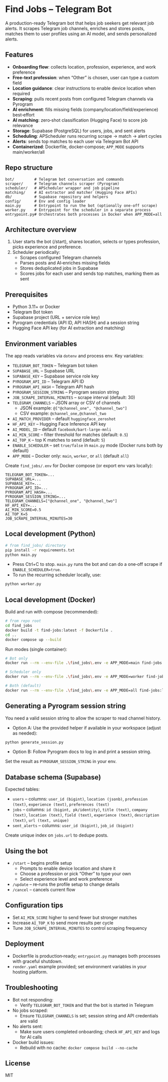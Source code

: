 # Find Jobs – Telegram Bot

A production-ready Telegram bot that helps job seekers get relevant job alerts. It scrapes Telegram job channels, enriches and stores posts, matches them to user profiles using an AI model, and sends personalized alerts.

## Features

- **Onboarding flow**: collects location, profession, experience, and work preference
- **Free‑text profession**: when “Other” is chosen, user can type a custom field
- **Location guidance**: clear instructions to enable device location when required
- **Scraping**: pulls recent posts from configured Telegram channels via Pyrogram
- **AI enrichment**: fills missing fields (company/location/field/experience) best‑effort
- **AI matching**: zero‑shot classification (Hugging Face) to score job relevance
- **Storage**: Supabase (PostgreSQL) for users, jobs, and sent alerts
- **Scheduling**: APScheduler runs recurring scrape → match → alert cycles
- **Alerts**: sends top matches to each user via Telegram Bot API
- **Containerized**: Dockerfile, docker‑compose; `APP_MODE` supports main/worker/all

## Repo structure

```
bot/         # Telegram bot conversation and commands
scraper/     # Telegram channels scraper (Pyrogram)
scheduler/   # APScheduler wrapper and job pipeline
matching/    # AI extractor and matcher (Hugging Face APIs)
db/          # Supabase repository and helpers
config/      # Env and config loader
main.py      # Entrypoint to run the bot (optionally one-off scrape)
worker.py    # Entrypoint for the scheduler in a separate process
entrypoint.py# Orchestrates both processes in Docker when APP_MODE=all
```

## Architecture overview

1. User starts the bot (/start), shares location, selects or types profession, picks experience and preference.
2. Scheduler periodically:
   - Scrapes configured Telegram channels
   - Parses posts and AI‑enriches missing fields
   - Stores deduplicated jobs in Supabase
   - Scores jobs for each user and sends top matches, marking them as sent

## Prerequisites

- Python 3.11+ or Docker
- Telegram Bot token
- Supabase project (URL + service role key)
- Pyrogram credentials (API ID, API HASH) and a session string
- Hugging Face API key (for AI extraction and matching)

## Environment variables

The app reads variables via `dotenv` and process env. Key variables:

- `TELEGRAM_BOT_TOKEN` – Telegram bot token
- `SUPABASE_URL` – Supabase URL
- `SUPABASE_KEY` – Supabase service role key
- `PYROGRAM_API_ID` – Telegram API ID
- `PYROGRAM_API_HASH` – Telegram API hash
- `PYROGRAM_SESSION_STRING` – Pyrogram session string
- `JOB_SCRAPE_INTERVAL_MINUTES` – scrape interval (default: 30)
- `TELEGRAM_CHANNELS` – JSON array or CSV of channels
  - JSON example: `@["@channel_one", "@channel_two"]`
  - CSV example: `@channel_one,@channel_two`
- `AI_MATCH_PROVIDER` – default `huggingface_zeroshot`
- `HF_API_KEY` – Hugging Face Inference API key
- `AI_MODEL_ID` – default `facebook/bart-large-mnli`
- `AI_MIN_SCORE` – filter threshold for matches (default: `0.5`)
- `AI_TOP_K` – top K matches to send (default: `5`)
- `ENABLE_SCHEDULER` – set `true/false` in `main.py` mode (Docker runs both by default)
- `APP_MODE` – Docker only: `main`, `worker`, or `all` (default `all`)

Create `find_jobs/.env` for Docker compose (or export env vars locally):

```env
TELEGRAM_BOT_TOKEN=...
SUPABASE_URL=...
SUPABASE_KEY=...
PYROGRAM_API_ID=...
PYROGRAM_API_HASH=...
PYROGRAM_SESSION_STRING=...
TELEGRAM_CHANNELS=["@channel_one", "@channel_two"]
HF_API_KEY=...
AI_MIN_SCORE=0.5
AI_TOP_K=5
JOB_SCRAPE_INTERVAL_MINUTES=30
```

## Local development (Python)

```bash
# from find_jobs/ directory
pip install -r requirements.txt
python main.py
```

- Press Ctrl+C to stop. `main.py` runs the bot and can do a one‑off scrape if `ENABLE_SCHEDULER=true`.
- To run the recurring scheduler locally, use:

```bash
python worker.py
```

## Local development (Docker)

Build and run with compose (recommended):

```bash
# from repo root
cd find_jobs
docker build -t find-jobs:latest -f Dockerfile .
cd ..
docker compose up --build
```

Run modes (single container):

```bash
# Bot only
docker run --rm --env-file .\find_jobs\.env -e APP_MODE=main find-jobs:latest

# Scheduler only
docker run --rm --env-file .\find_jobs\.env -e APP_MODE=worker find-jobs:latest

# Both (default)
docker run --rm --env-file .\find_jobs\.env -e APP_MODE=all find-jobs:latest
```

## Generating a Pyrogram session string

You need a valid session string to allow the scraper to read channel history.

- Option A: Use the provided helper if available in your workspace
  (adjust as needed):

```bash
python generate_session.py
```

- Option B: Follow Pyrogram docs to log in and print a session string.

Set the result as `PYROGRAM_SESSION_STRING` in your env.

## Database schema (Supabase)

Expected tables:

- `users` – columns: `user_id (bigint)`, `location (jsonb)`, `profession (text)`, `experience (text)`, `preferences (text)`
- `jobs` – columns: `id (bigint, pk/identity)`, `title (text)`, `company (text)`, `location (text)`, `field (text)`, `experience (text)`, `description (text)`, `url (text, unique)`
- `sent_alerts` – columns: `user_id (bigint)`, `job_id (bigint)`

Create unique index on `jobs.url` to dedupe posts.

## Using the bot

- `/start` – begins profile setup
  - Prompts to enable device location and share it
  - Choose a profession or pick “Other” to type your own
  - Select experience level and work preference
- `/update` – re‑runs the profile setup to change details
- `/cancel` – cancels current flow

## Configuration tips

- Set `AI_MIN_SCORE` higher to send fewer but stronger matches
- Increase `AI_TOP_K` to send more results per cycle
- Tune `JOB_SCRAPE_INTERVAL_MINUTES` to control scraping frequency

## Deployment

- Dockerfile is production‑ready; `entrypoint.py` manages both processes with graceful shutdown.
- `render.yaml` example provided; set environment variables in your hosting platform.

## Troubleshooting

- Bot not responding:
  - Verify `TELEGRAM_BOT_TOKEN` and that the bot is started in Telegram
- No jobs scraped:
  - Ensure `TELEGRAM_CHANNELS` is set; session string and API credentials are valid
- No alerts sent:
  - Make sure users completed onboarding; check `HF_API_KEY` and logs for AI calls
- Docker build issues:
  - Rebuild with no cache: `docker compose build --no-cache`

## License

MIT
